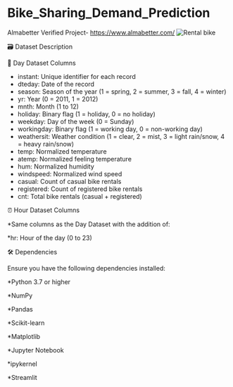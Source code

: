 # Bike_Sharing_Demand_Prediction
Almabetter Verified Project- https://www.almabetter.com/
![Rental bike](https://github.com/user-attachments/assets/906db8f0-7961-40af-bd7a-c3ed6af6d144)

🗃️ Dataset Description

📅 Day Dataset Columns

* instant: Unique identifier for each record
* dteday: Date of the record
* season: Season of the year (1 = spring, 2 = summer, 3 = fall, 4 = winter)
* yr: Year (0 = 2011, 1 = 2012)
* mnth: Month (1 to 12)
* holiday: Binary flag (1 = holiday, 0 = no holiday)
* weekday: Day of the week (0 = Sunday)
* workingday: Binary flag (1 = working day, 0 = non-working day)
* weathersit: Weather condition (1 = clear, 2 = mist, 3 = light rain/snow, 4 = heavy rain/snow)
* temp: Normalized temperature
* atemp: Normalized feeling temperature
* hum: Normalized humidity
* windspeed: Normalized wind speed
* casual: Count of casual bike rentals
* registered: Count of registered bike rentals
* cnt: Total bike rentals (casual + registered)

⏰ Hour Dataset Columns

*Same columns as the Day Dataset with the addition of:

*hr: Hour of the day (0 to 23)

🛠️ Dependencies

Ensure you have the following dependencies installed:

*Python 3.7 or higher

*NumPy

*Pandas

*Scikit-learn

*Matplotlib

*Jupyter Notebook

*ipykernel

*Streamlit




